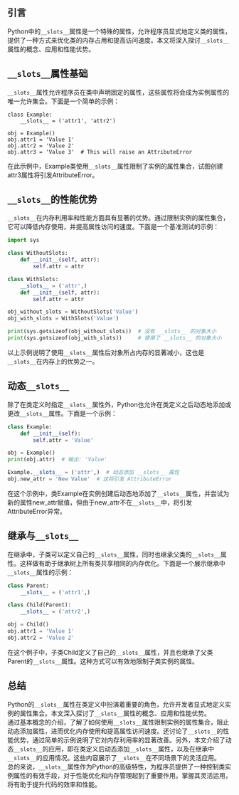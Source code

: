 <a name="WabFX"></a>
## 引言
Python中的`__slots__`属性是一个特殊的属性，允许程序员显式地定义类的属性，提供了一种方式来优化类的内存占用和提高访问速度。本文将深入探讨`__slots__`属性的概念、应用和性能优势。
<a name="q1PWr"></a>
## `__slots__`属性基础
`__slots__`属性允许程序员在类中声明固定的属性，这些属性将会成为实例属性的唯一允许集合。下面是一个简单的示例：
```
class Example:
    __slots__ = ('attr1', 'attr2')

obj = Example()
obj.attr1 = 'Value 1'
obj.attr2 = 'Value 2'
obj.attr3 = 'Value 3'  # This will raise an AttributeError
```
在此示例中，Example类使用`__slots__`属性限制了实例的属性集合，试图创建attr3属性将引发AttributeError。
<a name="ftVtG"></a>
## `__slots__`的性能优势
`__slots__`在内存利用率和性能方面具有显著的优势。通过限制实例的属性集合，它可以降低内存使用，并提高属性访问的速度。下面是一个基准测试的示例：
```python
import sys

class WithoutSlots:
    def __init__(self, attr):
        self.attr = attr

class WithSlots:
    __slots__ = ('attr',)
    def __init__(self, attr):
        self.attr = attr

obj_without_slots = WithoutSlots('Value')
obj_with_slots = WithSlots('Value')

print(sys.getsizeof(obj_without_slots))  # 没有 __slots__ 的对象大小
print(sys.getsizeof(obj_with_slots))     # 使用了 __slots__ 的对象大小
```
以上示例说明了使用`__slots__`属性后对象所占内存的显著减小，这也是`__slots__`在内存上的优势之一。
<a name="jmvIk"></a>
## 动态`__slots__`
除了在类定义时指定`__slots__`属性外，Python也允许在类定义之后动态地添加或更改`__slots__`属性。下面是一个示例：
```python
class Example:
    def __init__(self):
        self.attr = 'Value'

obj = Example()
print(obj.attr)  # 输出: 'Value'

Example.__slots__ = ('attr',)  # 动态添加 __slots__ 属性
obj.new_attr = 'New Value'  # 这将引发 AttributeError
```
在这个示例中，类Example在实例创建后动态地添加了`__slots__`属性，并尝试为新的属性new_attr赋值，但由于new_attr不在`__slots__`中，将引发AttributeError异常。
<a name="xHR4S"></a>
## 继承与`__slots__`
在继承中，子类可以定义自己的`__slots__`属性，同时也继承父类的`__slots__`属性。这样做有助于继承树上所有类共享相同的内存优化。下面是一个展示继承中`__slots__`属性的示例：
```python
class Parent:
    __slots__ = ('attr1',)

class Child(Parent):
    __slots__ = ('attr2',)

obj = Child()
obj.attr1 = 'Value 1'
obj.attr2 = 'Value 2'
```
在这个例子中，子类Child定义了自己的`__slots__`属性，并且也继承了父类Parent的`__slots__`属性。这种方式可以有效地限制子类实例的属性。
<a name="C0tEq"></a>
## 总结
Python的`__slots__`属性在类定义中扮演着重要的角色，允许开发者显式地定义实例的属性集合。本文深入探讨了`__slots__`属性的概念、应用和性能优势。<br />通过基本概念的介绍，了解了如何使用`__slots__`属性限制实例的属性集合，阻止动态添加属性，进而优化内存使用和提高属性访问速度。还讨论了`__slots__`的性能优势，通过简单的示例说明了它对内存利用率的显著改善。另外，本文介绍了动态`__slots__`的应用，即在类定义后动态添加`__slots__`属性，以及在继承中`__slots__`的应用情况。这些内容展示了`__slots__`在不同场景下的灵活应用。<br />总的来说，`__slots__`属性作为Python的高级特性，为程序员提供了一种控制类实例属性的有效手段，对于性能优化和内存管理起到了重要作用。掌握其灵活运用，将有助于提升代码的效率和性能。
